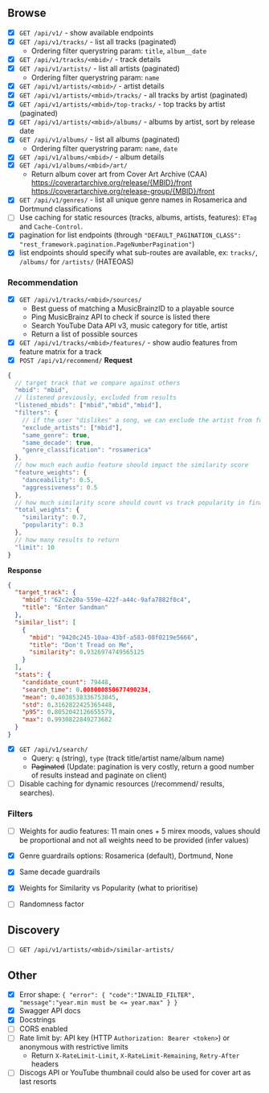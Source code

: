 ## Browse

- [x] `GET /api/v1/` - show available endpoints
- [x] `GET /api/v1/tracks/` - list all tracks (paginated)
  - Ordering filter querystring param: `title`, `album__date`
- [x] `GET /api/v1/tracks/<mbid>/` - track details
- [x] `GET /api/v1/artists/` - list all artists (paginated)
  - Ordering filter querystring param: `name`
- [x] `GET /api/v1/artists/<mbid>/` - artist details
- [x] `GET /api/v1/artists/<mbid>/tracks/` - all tracks by artist (paginated)
- [x] `GET /api/v1/artists/<mbid>/top-tracks/` - top tracks by artist (paginated)
- [x] `GET /api/v1/artists/<mbid>/albums/` - albums by artist, sort by release date
- [x] `GET /api/v1/albums/` - list all albums (paginated)
  - Ordering filter querystring param: `name`, `date`
- [x] `GET /api/v1/albums/<mbid>/` - album details
- [x] `GET /api/v1/albums/<mbid>/art/`
  - Return album cover art from Cover Art Archive (CAA) <br/>
  https://coverartarchive.org/release/{MBID}/front <br/>
  https://coverartarchive.org/release-group/{MBID}/front <br/>
- [x] `GET /api/v1/genres/` - list all unique genre names in Rosamerica and Dortmund classifications
- [ ] Use caching for static resources (tracks, albums, artists, features): `ETag` and `Cache-Control`.
- [x] pagination for list endpoints (through `"DEFAULT_PAGINATION_CLASS": "rest_framework.pagination.PageNumberPagination"`)
- [x] list endpoints should specify what sub-routes are available, ex: `tracks/`, `/albums/` for `/artists/` (HATEOAS)
 
### Recommendation

- [x] `GET /api/v1/tracks/<mbid>/sources/`
  - Best guess of matching a MusicBrainzID to a playable source
  - Ping MusicBrainz API to check if source is listed there
  - Search YouTube Data API v3, music category for title, artist
  - Return a list of possible sources
- [x] `GET /api/v1/tracks/<mbid>/features/` - show audio features from feature matrix for a track
- [x] `POST /api/v1/recommend/`
**Request**
```js
{
  // target track that we compare against others
  "mbid": "mbid",
  // listened previously, excluded from results
  "listened_mbids": ["mbid","mbid","mbid"],
  "filters": { 
    // if the user "dislikes" a song, we can exclude the artist from future recommendations
    "exclude_artists": ["mbid"], 
    "same_genre": true,
    "same_decade": true,
    "genre_classification": "rosamerica"
  },
  // how much each audio feature should impact the similarity score
  "feature_weights": {
    "danceability": 0.5,
    "aggressiveness": 0.5
  },
  // how much similarity score should count vs track popularity in final scoring
  "total_weights": {
    "similarity": 0.7, 
    "popularity": 0.3
  },
  // how many results to return
  "limit": 10
}
```

**Response**
```json
{
  "target_track": {
    "mbid": "62c2e20a-559e-422f-a44c-9afa7882f0c4",
    "title": "Enter Sandman"
  },
  "similar_list": [
    {
      "mbid": "9420c245-10aa-43bf-a583-08f0219e5666",
      "title": "Don't Tread on Me",
      "similarity": 0.9326974749565125
    }
  ],
  "stats": {
    "candidate_count": 79448,
    "search_time": 0.008000850677490234,
    "mean": 0.4038538336753845,
    "std": 0.3162822425365448,
    "p95": 0.8052042126655579,
    "max": 0.9930822849273682
  }
}
```
- [x] `GET /api/v1/search/`
  - Query: `q` (string), `type` (track title/artist name/album name)
  - <s>Paginated</s> (Update: pagination is very costly, return a good number of results instead and paginate on client)
- [ ] Disable caching for dynamic resources (/recommend/ results, searches).

### Filters
- [ ] Weights for audio features: 11 main ones + 5 mirex moods, values should be proportional and not all weights need to be provided (infer values)
- [x] Genre guardrails options: Rosamerica (default), Dortmund, None
- [x] Same decade guardrails
- [x] Weights for Similarity vs Popularity (what to prioritise)
- [ ] Randomness factor


## Discovery

- [ ] `GET /api/v1/artists/<mbid>/similar-artists/`

## Other
- [x] Error shape: `{ "error": { "code":"INVALID_FILTER", "message":"year.min must be <= year.max" } }`
- [x] Swagger API docs
- [x] Docstrings
- [ ] CORS enabled
- [ ] Rate limit by: API key (HTTP `Authorization: Bearer <token>`) or anonymous with restrictive limits
  - Return `X-RateLimit-Limit`, `X-RateLimit-Remaining`, `Retry-After` headers
- [ ] Discogs API or YouTube thumbnail could also be used for cover art as last resorts